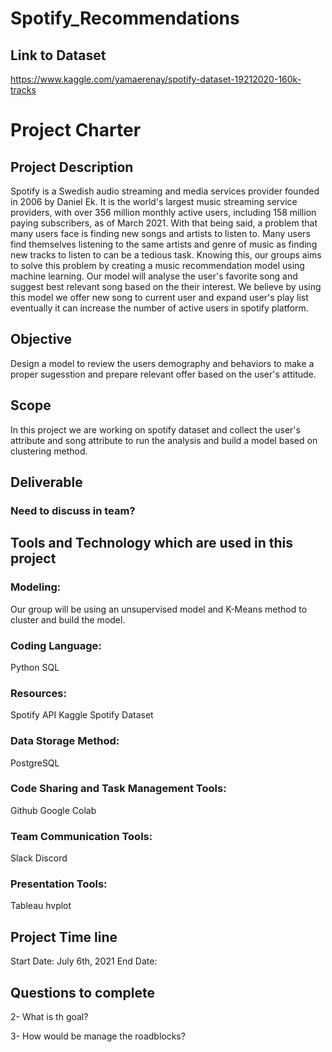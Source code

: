 # Spotify_Recommendations

## Link to Dataset
https://www.kaggle.com/yamaerenay/spotify-dataset-19212020-160k-tracks


# Project Charter
## Project Description
Spotify is a Swedish audio streaming and media services provider founded in 2006 by Daniel Ek. It is the world's largest music streaming service providers, with over 356 million monthly active users, including 158 million paying subscribers, as of March 2021. 
With that being said, a problem that many users face is finding new songs and artists to listen to. Many users find themselves listening to the same artists and genre of music as finding new tracks to listen to can be a tedious task. Knowing this, our groups aims to solve this problem by creating a music recommendation model using machine learning. Our model will analyse the user's favorite song and suggest best relevant song based on the their interest. We believe by using this model we offer new song to current user and expand user's play list eventually it can increase the number of active users in spotify platform.

## Objective
Design a model to review the users demography and behaviors to make a proper sugesstion and prepare relevant offer based on the user's attitude.

## Scope
In this project we are working on spotify dataset and collect the user's attribute and song attribute to run the analysis and build a model based on clustering method.

## Deliverable
### Need to discuss in team?

## Tools and Technology which are used in this project
### Modeling:
Our group will be using an unsupervised model and K-Means method to cluster and build the model.
### Coding Language:
Python
SQL
### Resources:
Spotify API
Kaggle Spotify Dataset
### Data Storage Method:
PostgreSQL
### Code Sharing and Task Management Tools:
Github
Google Colab
### Team Communication Tools:
Slack
Discord
### Presentation Tools:
Tableau
hvplot

## Project Time line
Start Date: July 6th, 2021
End Date:

## Questions to complete
2- What is th goal?

3- How would be manage the roadblocks?
